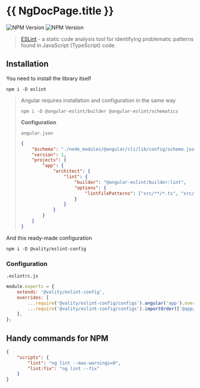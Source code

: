 # {{ NgDocPage.title }}

![NPM Version](https://img.shields.io/npm/v/eslint?logo=eslint&label=eslint)
![NPM Version](https://img.shields.io/npm/v/%40vality%2Feslint-config?logo=npm&label=%40vality%2Feslint-config)

> [ESLint](https://cspell.org/) - a static code analysis tool for identifying problematic patterns found in JavaScript (TypeScript) code.

## Installation

You need to install the library itself

```shell
npm i -D eslint
```

> Angular requires installation and configuration in the same way
>
> ```shell
> npm i -D @angular-eslint/builder @angular-eslint/schematics
> ```
>
> **Configuration**
>
> `angular.json`
>
> ```json
> {
>     "$schema": "./node_modules/@angular/cli/lib/config/schema.json",
>     "version": 1,
>     "projects": {
>         "app": {
>             "architect": {
>                 "lint": {
>                     "builder": "@angular-eslint/builder:lint",
>                     "options": {
>                         "lintFilePatterns": ["src/**/*.ts", "src/**/*.html"]
>                     }
>                 }
>             }
>         }
>     }
> }
> ```

And this ready-made configuration

```shell
npm i -D @vality/eslint-config
```

### Configuration

`.eslintrc.js`

```js
module.exports = {
    extends: '@vality/eslint-config',
    overrides: [
        ...require('@vality/eslint-config/configs').angular('app').overrides,
        ...require('@vality/eslint-config/configs').importOrder(['@app/**']).overrides,
    ],
};
```

## Handy commands for NPM

```json
{
    "scripts": {
        "lint": "ng lint --max-warnings=0",
        "lint:fix": "ng lint --fix"
    }
}
```
